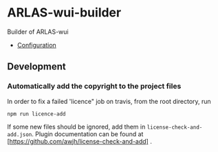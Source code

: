 # ARLAS-wui-builder
Builder of ARLAS-wui 

- [Configuration](docs/arlas-wui-builder-configuration.md)

## Development
### Automatically add the copyright to the project files
In order to fix a failed 'licence" job on travis, from the root directory, run

```
npm run licence-add
```

If some new files should be ignored, add them in `license-check-and-add.json`.
Plugin documentation can be found at [https://github.com/awjh/license-check-and-add] .

